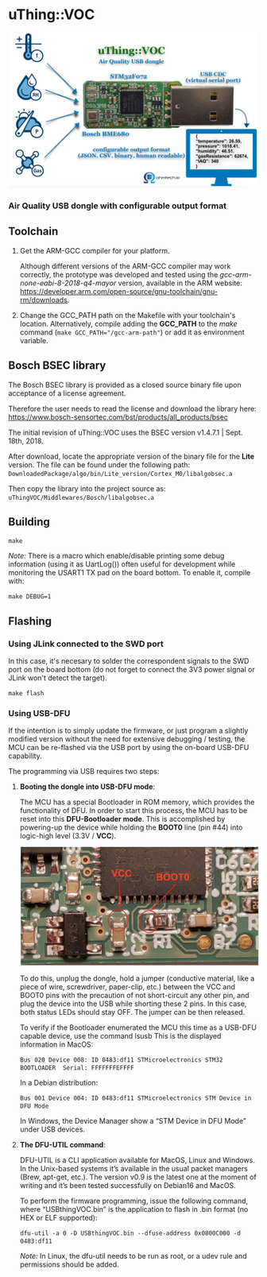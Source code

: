 # uThing::VOC

![uThingVOC](/img/uThingVOC-block-diagram.png)

### Air Quality USB dongle with configurable output format 

## Toolchain

1. Get the ARM-GCC compiler for your platform.

    Although different versions of the ARM-GCC compiler may work correctly, the prototype was developed and tested using the *gcc-arm-none-eabi-8-2018-q4-mayor* version, available in the ARM website: https://developer.arm.com/open-source/gnu-toolchain/gnu-rm/downloads.

2. Change the GCC_PATH path on the Makefile with your toolchain's location.
    Alternatively, compile adding the **GCC_PATH** to the *make* command (`make GCC_PATH="/gcc-arm-path"`) or add it as environment variable.

## Bosch BSEC library

The Bosch BSEC library is provided as a closed source binary file upon acceptance of a license agreement.

Therefore the user needs to read the license and download the library here:
https://www.bosch-sensortec.com/bst/products/all_products/bsec

The initial revision of uThing::VOC uses the BSEC version v1.4.7.1 | Sept. 18th, 2018.

After download, locate the appropriate version of the binary file for the **Lite** version.
The file can be found under the following path:
`DownloadedPackage/algo/bin/Lite_version/Cortex_M0/libalgobsec.a`

Then copy the library into the project source as:
`uThingVOC/Middlewares/Bosch/libalgobsec.a`

## Building

```
make
```

*Note:* There is a macro which enable/disable printing some debug information (using it as UartLog()) often useful for development while monitoring the USART1 TX pad on the board bottom. To enable it, compile with:

```
make DEBUG=1
```

## Flashing

### Using JLink connected to the SWD port

In this case, it's necesary to solder the correspondent signals to the SWD port on the board bottom (do not forget to connect the 3V3 power signal or JLink won't detect the target).

```
make flash
```
### Using USB-DFU

If the intention is to simply update the firmware, or just program a slightly modified version without the need for extensive debugging / testing, the MCU can be re-flashed via the USB port by using the on-board USB-DFU capability.

The programming via USB requires two steps:

1. **Booting the dongle into USB-DFU mode**:

    The MCU has a special Bootloader in ROM memory, which provides the functionality of DFU. In order to start this process, the MCU has to be reset into this **DFU-Bootloader mode**. This is accomplished by powering-up the device while holding the **BOOT0** line (pin #44) into logic-high level (3.3V / **VCC**).

    ![uThingVOC](/img/Boot0-location.jpg)

    To do this, unplug the dongle, hold a jumper (conductive material, like a piece of wire, screwdriver, paper-clip, etc.) between the VCC and BOOT0 pins with the precaution of not short-circuit any other pin, and plug the device into the USB while shorting these 2 pins. In this case, both status LEDs should stay OFF. The jumper can be then released.

    To verify if the Bootloader enumerated the MCU this time as a USB-DFU capable device, use the command lsusb This is the displayed information in MacOS:

    ```
    Bus 020 Device 008: ID 0483:df11 STMicroelectronics STM32  BOOTLOADER  Serial: FFFFFFFEFFFF
    ```

    In a Debian distribution:

    ```
    Bus 001 Device 004: ID 0483:df11 STMicroelectronics STM Device in DFU Mode
    ```

    In Windows, the Device Manager show a “STM Device in DFU Mode” under USB devices.

2. **The DFU-UTIL command**:

    DFU-UTIL is a CLI application available for MacOS, Linux and Windows. In the Unix-based systems it’s available in the usual packet managers (Brew, apt-get, etc.). The version v0.9 is the latest one at the moment of writing and it’s been tested successfully on Debian16 and MacOS.

    To perform the firmware programming, issue the following command, where “USBthingVOC.bin” is the application to flash in .bin format (no HEX or ELF supported):

    ```    
    dfu-util -a 0 -D USBthingVOC.bin --dfuse-address 0x0800C000 -d 0483:df11
    ```
     *Note:* In Linux, the dfu-util needs to be run as root, or a udev rule and permissions should be added.
